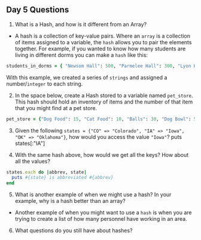 ## Day 5 Questions

1. What is a Hash, and how is it different from an Array?
  * A hash is a collection of key-value pairs. Where an ```array``` is a collection of items assigned to a variable, the ```hash``` allows you to pair the elements together. For example, if you wanted to know how many students are living in different dorms you can make a ```hash``` like this:
  ```ruby
  students_in_dorms = { "Newsom Hall": 500, "Parmelee Hall": 300, "Lyon Hall": 200 }
  ```

  With this example, we created a series of ```strings``` and assigned a number/```integer``` to each string.

2. In the space below, create a Hash stored to a variable named `pet_store`.  This hash should hold an inventory of items and the number of that item that you might find at a pet store.
```ruby
pet_store = {"Dog Food": 15, "Cat Food": 10, "Balls": 30, "Dog Bowl": 5}
```

3. Given the following `states = {"CO" => "Colorado", "IA" => "Iowa", "OK" => "Oklahoma"}`, how would you access the value `"Iowa"`?
puts states[:"IA"]

4. With the same hash above, how would we get all the keys?  How about all the values?
```ruby
states.each do |abbrev, state|
  puts #{state} is abbreviated #{abbrev}
end
```

5. What is another example of when we might use a hash?  In your example, why is a hash better than an array?
  * Another example of when you might want to use a ```hash``` is when you are trying to create a list of how many personnel have working in an area. 

6. What questions do you still have about hashes?
